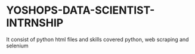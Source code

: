 # YOSHOPS-DATA-SCIENTIST-INTRNSHIP
It consist of python html files and skills covered python, web scraping and selenium 
